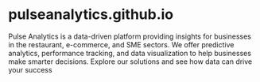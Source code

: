# pulseanalytics.github.io
Pulse Analytics is a data-driven platform providing insights for businesses in the restaurant, e-commerce, and SME sectors. We offer predictive analytics, performance tracking, and data visualization to help businesses make smarter decisions. Explore our solutions and see how data can drive your success
